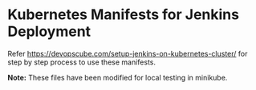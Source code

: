 # Kubernetes Manifests for Jenkins Deployment

Refer https://devopscube.com/setup-jenkins-on-kubernetes-cluster/ for step by step process to use these manifests.

**Note:**  These files have been modified for local testing in minikube.
